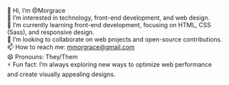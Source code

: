 

👋 Hi, I’m @Morgrace  
👀 I’m interested in technology, front-end development, and web design.  
🌱 I’m currently learning front-end development, focusing on HTML, CSS (Sass), and responsive design.  
💞️ I’m looking to collaborate on web projects and open-source contributions.  
📫 How to reach me: [mmorgrace@gmail.com](mailto:mmorgrace@gmail.com)  
😄 Pronouns: They/Them  
⚡ Fun fact: I’m always exploring new ways to optimize web performance and create visually appealing designs.
